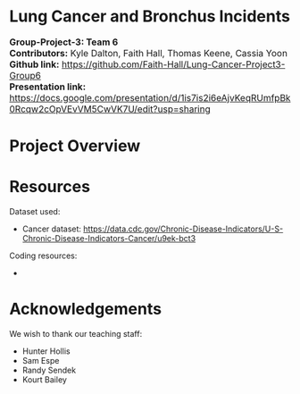 # Lung Cancer and Bronchus Incidents
<font size="3">**Group-Project-3: Team 6**  
**Contributors:** Kyle Dalton, Faith Hall, Thomas Keene, Cassia Yoon  
**Github link:** https://github.com/Faith-Hall/Lung-Cancer-Project3-Group6  
**Presentation link:** https://docs.google.com/presentation/d/1is7is2i6eAjvKeqRUmfpBk0Rcqw2cOpVEvVM5CwVK7U/edit?usp=sharing  
</font>  

# Project Overview  
<!-- project stuff     -->

# Resources  
Dataset used:  
- Cancer dataset: https://data.cdc.gov/Chronic-Disease-Indicators/U-S-Chronic-Disease-Indicators-Cancer/u9ek-bct3  

Coding resources:
<!-- - link   -->
- 

# Acknowledgements
We wish to thank our teaching staff:
- Hunter Hollis
- Sam Espe
- Randy Sendek
- Kourt Bailey
